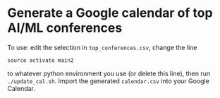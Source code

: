 # Generate a Google calendar of top AI/ML conferences


To use: edit the selection in `top_conferences.csv`, change the line
```
source activate main2
```
to whatever python environment you use (or delete this line), then run `./update_cal.sh`. Import the generated `calendar.csv` into your Google Calendar.
